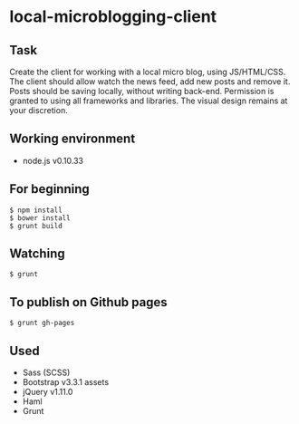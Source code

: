 local-microblogging-client
==========================

## Task ##
Create the client for working with a local micro blog, using JS/HTML/CSS. The client should allow watch the news feed, add new posts and remove it. Posts should be saving locally, without writing back-end. Permission is granted to using all frameworks and libraries. The visual design remains at your discretion.

## Working environment ##
- node.js v0.10.33


## For beginning ##
```
$ npm install
$ bower install
$ grunt build
```

## Watching ##
```
$ grunt
```

## To publish on Github pages ##
```
$ grunt gh-pages
```

## Used ##
- Sass (SCSS)
- Bootstrap v3.3.1 assets
- jQuery v1.11.0
- Haml
- Grunt